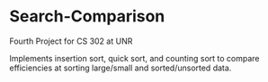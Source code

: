 # Search-Comparison
Fourth Project for CS 302 at UNR

Implements insertion sort, quick sort, and counting sort to compare efficiencies at sorting large/small and sorted/unsorted data.
